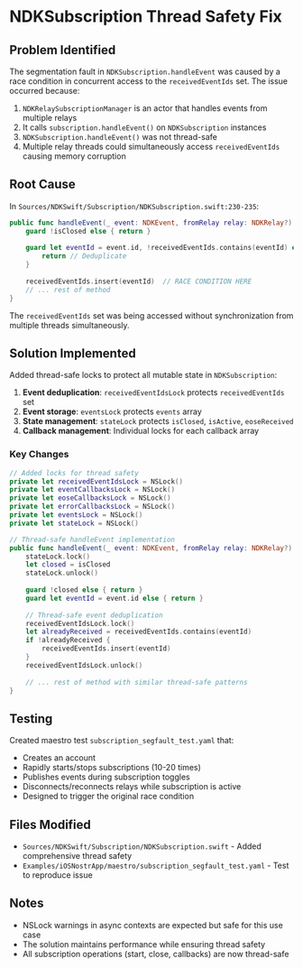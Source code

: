 # NDKSubscription Thread Safety Fix

## Problem Identified

The segmentation fault in `NDKSubscription.handleEvent` was caused by a race condition in concurrent access to the `receivedEventIds` set. The issue occurred because:

1. `NDKRelaySubscriptionManager` is an actor that handles events from multiple relays
2. It calls `subscription.handleEvent()` on `NDKSubscription` instances 
3. `NDKSubscription.handleEvent()` was not thread-safe
4. Multiple relay threads could simultaneously access `receivedEventIds` causing memory corruption

## Root Cause

In `Sources/NDKSwift/Subscription/NDKSubscription.swift:230-235`:

```swift
public func handleEvent(_ event: NDKEvent, fromRelay relay: NDKRelay?) {
    guard !isClosed else { return }
    
    guard let eventId = event.id, !receivedEventIds.contains(eventId) else {
        return // Deduplicate
    }
    
    receivedEventIds.insert(eventId)  // RACE CONDITION HERE
    // ... rest of method
}
```

The `receivedEventIds` set was being accessed without synchronization from multiple threads simultaneously.

## Solution Implemented

Added thread-safe locks to protect all mutable state in `NDKSubscription`:

1. **Event deduplication**: `receivedEventIdsLock` protects `receivedEventIds` set
2. **Event storage**: `eventsLock` protects `events` array  
3. **State management**: `stateLock` protects `isClosed`, `isActive`, `eoseReceived`
4. **Callback management**: Individual locks for each callback array

### Key Changes

```swift
// Added locks for thread safety
private let receivedEventIdsLock = NSLock()
private let eventCallbacksLock = NSLock()
private let eoseCallbacksLock = NSLock()
private let errorCallbacksLock = NSLock()
private let eventsLock = NSLock()
private let stateLock = NSLock()

// Thread-safe handleEvent implementation
public func handleEvent(_ event: NDKEvent, fromRelay relay: NDKRelay?) {
    stateLock.lock()
    let closed = isClosed
    stateLock.unlock()
    
    guard !closed else { return }
    guard let eventId = event.id else { return }
    
    // Thread-safe event deduplication
    receivedEventIdsLock.lock()
    let alreadyReceived = receivedEventIds.contains(eventId)
    if !alreadyReceived {
        receivedEventIds.insert(eventId)
    }
    receivedEventIdsLock.unlock()
    
    // ... rest of method with similar thread-safe patterns
}
```

## Testing

Created maestro test `subscription_segfault_test.yaml` that:
- Creates an account
- Rapidly starts/stops subscriptions (10-20 times)
- Publishes events during subscription toggles
- Disconnects/reconnects relays while subscription is active
- Designed to trigger the original race condition

## Files Modified

- `Sources/NDKSwift/Subscription/NDKSubscription.swift` - Added comprehensive thread safety
- `Examples/iOSNostrApp/maestro/subscription_segfault_test.yaml` - Test to reproduce issue

## Notes

- NSLock warnings in async contexts are expected but safe for this use case
- The solution maintains performance while ensuring thread safety
- All subscription operations (start, close, callbacks) are now thread-safe